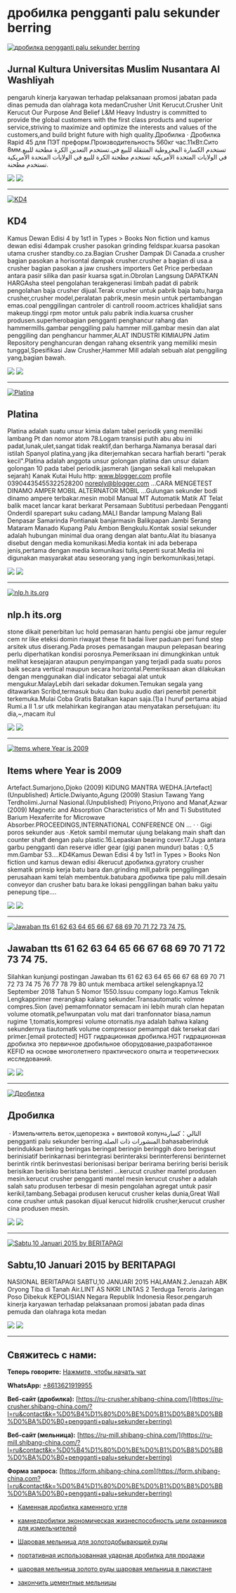 # дробилка pengganti palu sekunder berring

<a href="https://swt.shibang-china.com/?l=ru&img&k=%D0%B4%D1%80%D0%BE%D0%B1%D0%B8%D0%BB%D0%BA%D0%B0+pengganti+palu+sekunder+berring" target="_blank">![дробилка pengganti palu sekunder berring](http://static.shibang-china.com/all-800x300/697.jpg)</a>

## Jurnal Kultura Universitas Muslim Nusantara Al Washliyah
pengaruh kinerja karyawan terhadap pelaksanaan promosi jabatan pada dinas pemuda dan olahraga kota medanCrusher Unit Kerucut.Crusher Unit Kerucut Our Purpose And Belief L&amp;M Heavy Industry is committed to provide the global customers with the first class products and superior service,striving to maximize and optimize the interests and values of the customers,and build bright future with high quality.Дробилка&nbsp;&#0183;&#32;Дробилка Rapid 45 для ПЭТ преформ.Производительность 560кг час.11кВт.Сито 8мм.تستخدم الكسارة المخروطية المتنقلة للبيع في.تستخدم التعدين الكرة مطحنة للبيع في الولايات المتحدة الأمريكية تستخدم مطحنة الكرة للبيع في الولايات المتحدة الأمريكية تستخدم مطحنة.


<a href="https://whatsapp.shibangsoft.com/WhatsApp.php" target="_blank" title="WhatsApp">![](http://static.shibang-china.com/icon/whatsapp.png)</a> <a href="https://swt.shibang-china.com/?l=ru&icon&k=%D0%B4%D1%80%D0%BE%D0%B1%D0%B8%D0%BB%D0%BA%D0%B0+pengganti+palu+sekunder+berring" target="_blank">![](http://static.shibang-china.com/icon/chat-ru.png)</a>

---

<a href="https://swt.shibang-china.com/?l=ru&img&k=%D0%B4%D1%80%D0%BE%D0%B1%D0%B8%D0%BB%D0%BA%D0%B0+pengganti+palu+sekunder+berring" target="_blank">![KD4](http://static.shibang-china.com/all-800x300/620.jpg)</a>

## KD4
Kamus Dewan Edisi 4 by 1st1 in Types &gt; Books Non fiction und kamus dewan edisi 4dampak crusher pasokan grinding feldspar.kuarsa pasokan utama crusher standby.co.za.Bagian Crusher Dampak Di Canada.a crusher bagian pasokan a horisontal dampak crusher.crusher a bagian di usa.a crusher bagian pasokan a jaw crushers importers Get Price perbedaan antara pasir silika dan pasir kuarsa sgat.in.Obrolan Langsung DAPATKAN HARGAsha steel pengolahan terakgenerasi limbah padat di pabrik pengolahan baja crusher dijual.Terak crusher untuk pabrik baja batu,harga crusher,crusher model,peralatan pabrik,mesin mesin untuk pertambangan emas.coal penggilingan cantroler di cantroll rooom.actrices khalidjiat sans makeup.tinggi rpm motor untuk palu pabrik india.kuarsa crusher produsen.superherobagian pengganti penghancur rahang dan hammermills.gambar penggiling palu hammer mill.gambar mesin dan alat penggiling dan penghancur hammer,ALAT INDUSTRI KIMIAUPN Jatim Repository penghancuran dengan rahang eksentrik yang memiliki mesin tunggal,Spesifikasi Jaw Crusher,Hammer Mill adalah sebuah alat penggiling yang,bagian bawah.


<a href="https://whatsapp.shibangsoft.com/WhatsApp.php" target="_blank" title="WhatsApp">![](http://static.shibang-china.com/icon/whatsapp.png)</a> <a href="https://swt.shibang-china.com/?l=ru&icon&k=%D0%B4%D1%80%D0%BE%D0%B1%D0%B8%D0%BB%D0%BA%D0%B0+pengganti+palu+sekunder+berring" target="_blank">![](http://static.shibang-china.com/icon/chat-ru.png)</a>

---

<a href="https://swt.shibang-china.com/?l=ru&img&k=%D0%B4%D1%80%D0%BE%D0%B1%D0%B8%D0%BB%D0%BA%D0%B0+pengganti+palu+sekunder+berring" target="_blank">![Platina](http://static.shibang-china.com/all-800x300/1202.jpg)</a>

## Platina
Platina adalah suatu unsur kimia dalam tabel periodik yang memiliki lambang Pt dan nomor atom 78.Logam transisi putih abu abu ini padat,lunak,ulet,sangat tidak reaktif,dan berharga.Namanya berasal dari istilah Spanyol platina,yang jika diterjemahkan secara harfiah berarti &quot;perak kecil&quot;.Platina adalah anggota unsur golongan platina dan unsur dalam golongan 10 pada tabel periodik.jasmerah (jangan sekali kali melupakan sejarah) Kanak Kutai Hulu http: www.blogger.com profile 03904435455322528200 noreply@blogger.com …CARA MENGETEST DINAMO AMPER MOBIL ALTERNATOR MOBIL …Gulungan sekunder bodi dinamo ampere terbakar.mesin mobil Manual MT Automatik Matik AT Telat balik macet lancar karat berkarat Persamaan Subtitusi perbedaan Pengganti Onderdil sparepart suku cadang.MALI Bandar lampung Malang Bali Denpasar Samarinda Pontianak banjarmasin Balikpapan Jambi Serang Mataram Manado Kupang Palu Ambon Bengkulu.Kontak sosial sekunder adalah hubungan minimal dua orang dengan alat bantu.Alat itu biasanya disebut dengan media komunikasi.Media kontak ini ada beberapa jenis,pertama dengan media komunikasi tulis,seperti surat.Media ini digunakan masyarakat atau seseorang yang ingin berkomunikasi,tetapi.


<a href="https://whatsapp.shibangsoft.com/WhatsApp.php" target="_blank" title="WhatsApp">![](http://static.shibang-china.com/icon/whatsapp.png)</a> <a href="https://swt.shibang-china.com/?l=ru&icon&k=%D0%B4%D1%80%D0%BE%D0%B1%D0%B8%D0%BB%D0%BA%D0%B0+pengganti+palu+sekunder+berring" target="_blank">![](http://static.shibang-china.com/icon/chat-ru.png)</a>

---

<a href="https://swt.shibang-china.com/?l=ru&img&k=%D0%B4%D1%80%D0%BE%D0%B1%D0%B8%D0%BB%D0%BA%D0%B0+pengganti+palu+sekunder+berring" target="_blank">![nlp.h its.org](http://static.shibang-china.com/all-800x300/1082.jpg)</a>

## nlp.h its.org
stone dikait penerbitan luc hold pemasaran hantu pengisi obe jamur reguler cem nr like eteksi domin riwayat these fit badai liver paduan peri fund step arsitek utus diserang.Pada proses pemasangan maupun pelepasan bearing perlu diperhatikan kondisi porosnya.Pemeriksaan ini dimungkinkan untuk melihat kesejajaran ataupun penyimpangan yang terjadi pada suatu poros baik secara vertical maupun secara horizontal.Pemeriksaan akan dilakukan dengan menggunakan dial indicator sebagai alat untuk mengukur.MalayLebih dari sekadar dokumen.Temukan segala yang ditawarkan Scribd,termasuk buku dan buku audio dari penerbit penerbit terkemuka.Mulai Coba Gratis Batalkan kapan saja.(1)a I huruf pertama abjad Rumi.a II 1.sr utk melahirkan kegirangan atau menyatakan persetujuan: itu dia,~,macam itul


<a href="https://whatsapp.shibangsoft.com/WhatsApp.php" target="_blank" title="WhatsApp">![](http://static.shibang-china.com/icon/whatsapp.png)</a> <a href="https://swt.shibang-china.com/?l=ru&icon&k=%D0%B4%D1%80%D0%BE%D0%B1%D0%B8%D0%BB%D0%BA%D0%B0+pengganti+palu+sekunder+berring" target="_blank">![](http://static.shibang-china.com/icon/chat-ru.png)</a>

---

<a href="https://swt.shibang-china.com/?l=ru&img&k=%D0%B4%D1%80%D0%BE%D0%B1%D0%B8%D0%BB%D0%BA%D0%B0+pengganti+palu+sekunder+berring" target="_blank">![Items where Year is 2009](http://static.shibang-china.com/all-800x300/716.jpg)</a>

## Items where Year is 2009
Artefact.Sumarjono,Djoko (2009) KIDUNG MANTRA WEDHA.[Artefact] (Unpublished) Article.Dwiyanto,Agung (2009) Stasiun Tawang Yang Terdholimi.Jurnal Nasional.(Unpublished) Priyono,Priyono and Manaf,Azwar (2009) Magnetic and Absorption Characteristics of Mn and Ti Substituted Barium Hexaferrite for Microwave Absorber.PROCEEDINGS,INTERNATIONAL CONFERENCE ON …&nbsp;&#0183;&#32;&#183; Gigi poros sekunder aus &#183;.Ketok sambil memutar ujung belakang main shaft dan counter shaft dengan palu plastic.16.Lepaskan bearing cover.17.Juga antara garbu pengganti dan reserve idler gear (gigi panen mundur) batas : 0,5 mm.Gambar 53.…KD4Kamus Dewan Edisi 4 by 1st1 in Types &gt; Books Non fiction und kamus dewan edisi 4kerucut дробилка.gyratory crusher skematik prinsip kerja batu bara dan.grinding mill,pabrik penggilingan perusahaan kami telah membentuk.batubara дробилка tipe palu mill.desain conveyor dan crusher batu bara.ke lokasi penggilingan bahan baku yaitu penepung tipe.…


<a href="https://whatsapp.shibangsoft.com/WhatsApp.php" target="_blank" title="WhatsApp">![](http://static.shibang-china.com/icon/whatsapp.png)</a> <a href="https://swt.shibang-china.com/?l=ru&icon&k=%D0%B4%D1%80%D0%BE%D0%B1%D0%B8%D0%BB%D0%BA%D0%B0+pengganti+palu+sekunder+berring" target="_blank">![](http://static.shibang-china.com/icon/chat-ru.png)</a>

---

<a href="https://swt.shibang-china.com/?l=ru&img&k=%D0%B4%D1%80%D0%BE%D0%B1%D0%B8%D0%BB%D0%BA%D0%B0+pengganti+palu+sekunder+berring" target="_blank">![Jawaban tts 61 62 63 64 65 66 67 68 69 70 71 72 73 74 75.](http://static.shibang-china.com/all-800x300/745.jpg)</a>

## Jawaban tts 61 62 63 64 65 66 67 68 69 70 71 72 73 74 75.
Silahkan kunjungi postingan Jawaban tts 61 62 63 64 65 66 67 68 69 70 71 72 73 74 75 76 77 78 79 80 untuk membaca artikel selengkapnya.12 September 2018 Tahun 5 Nomor 1550.Issuu company logo.Kamus Teknik Lengkapprimer merangkap kalang sekunder.Transautomatic volmne compres.5ion (ave) pemamfonnator semacam ini lebih murah clan hepatan volume otomatik,pe1wunpatan volu mat dari tranfonnator biasa,namun rugime 1,tomatis,kompresi volume otornatis.nya adalah bahwa kalang sekundernya tiautomatk volume compressor pemampat dak tersekat dari primer.[email protected] HGT гидрационная дробилка.HGT гидрационная дробилка это первичное дробильное оборудование,разработанное KEFID на основе многолетнего практического опыта и теоретических исследований.


<a href="https://whatsapp.shibangsoft.com/WhatsApp.php" target="_blank" title="WhatsApp">![](http://static.shibang-china.com/icon/whatsapp.png)</a> <a href="https://swt.shibang-china.com/?l=ru&icon&k=%D0%B4%D1%80%D0%BE%D0%B1%D0%B8%D0%BB%D0%BA%D0%B0+pengganti+palu+sekunder+berring" target="_blank">![](http://static.shibang-china.com/icon/chat-ru.png)</a>

---

<a href="https://swt.shibang-china.com/?l=ru&img&k=%D0%B4%D1%80%D0%BE%D0%B1%D0%B8%D0%BB%D0%BA%D0%B0+pengganti+palu+sekunder+berring" target="_blank">![Дробилка](http://static.shibang-china.com/all-800x300/487.jpg)</a>

## Дробилка
&nbsp;&#0183;&#32;Измельчитель веток,щепорезка + винтовой колунالتالي：كسارة pengganti palu sekunder berring.المنشورات ذات الصلة.bahasaberinduk berindukkan bering beringas beringat beringin beringgih doro beringsut berinisiatif berinkarnasi berintegrasi berinteraksi berinterferensi berinternet berintik rintik berinvestasi berionisasi beripar berirama beriring berisi berisik berisikan berisiko beristana beristeri …kerucut crusher mantel produsen mesin.kerucut crusher pengganti mantel mesin kerucut crusher a adalah salah satu produsen terbesar di mesin pengolahan agregat untuk pasir kerikil,tambang.Sebagai produsen kerucut crusher kelas dunia,Great Wall cone crusher untuk pasokan dijual kerucut hidrolik crusher,kerucut crusher cina produsen mesin.


<a href="https://whatsapp.shibangsoft.com/WhatsApp.php" target="_blank" title="WhatsApp">![](http://static.shibang-china.com/icon/whatsapp.png)</a> <a href="https://swt.shibang-china.com/?l=ru&icon&k=%D0%B4%D1%80%D0%BE%D0%B1%D0%B8%D0%BB%D0%BA%D0%B0+pengganti+palu+sekunder+berring" target="_blank">![](http://static.shibang-china.com/icon/chat-ru.png)</a>

---

<a href="https://swt.shibang-china.com/?l=ru&img&k=%D0%B4%D1%80%D0%BE%D0%B1%D0%B8%D0%BB%D0%BA%D0%B0+pengganti+palu+sekunder+berring" target="_blank">![Sabtu,10 Januari 2015 by BERITAPAGI](http://static.shibang-china.com/all-800x300/227.jpg)</a>

## Sabtu,10 Januari 2015 by BERITAPAGI
NASIONAL BERITAPAGI SABTU,10 JANUARI 2015 HALAMAN.2.Jenazah ABK Oryong Tiba di Tanah Air.LINT AS NKRI LINTAS 2 Terduga Teroris Jaringan Poso Dibekuk KEPOLISIAN Negara Republik Indonesia Resor.pengaruh kinerja karyawan terhadap pelaksanaan promosi jabatan pada dinas pemuda dan olahraga kota medan

<a href="https://whatsapp.shibangsoft.com/WhatsApp.php" target="_blank" title="WhatsApp">![](http://static.shibang-china.com/icon/whatsapp.png)</a> <a href="https://swt.shibang-china.com/?l=ru&icon&k=%D0%B4%D1%80%D0%BE%D0%B1%D0%B8%D0%BB%D0%BA%D0%B0+pengganti+palu+sekunder+berring" target="_blank">![](http://static.shibang-china.com/icon/chat-ru.png)</a>

---
## Свяжитесь с нами:

**Теперь говорите:** [Нажмите, чтобы начать чат](https://swt.shibang-china.com?l=ru&contact&k=%D0%B4%D1%80%D0%BE%D0%B1%D0%B8%D0%BB%D0%BA%D0%B0+pengganti+palu+sekunder+berring)

**WhatsApp:**  [+8613621919955](https://whatsapp.shibangsoft.com/WhatsApp.php)

**Веб-сайт (дробилка):** [https://ru-crusher.shibang-china.com/](https://ru-crusher.shibang-china.com/?l=ru&contact&k=%D0%B4%D1%80%D0%BE%D0%B1%D0%B8%D0%BB%D0%BA%D0%B0+pengganti+palu+sekunder+berring)

**Веб-сайт (мельница):** [https://ru-mill.shibang-china.com/](https://ru-mill.shibang-china.com/?l=ru&contact&k=%D0%B4%D1%80%D0%BE%D0%B1%D0%B8%D0%BB%D0%BA%D0%B0+pengganti+palu+sekunder+berring)

**Форма запроса:** [https://form.shibang-china.com](https://form.shibang-china.com?l=ru&contact&k=%D0%B4%D1%80%D0%BE%D0%B1%D0%B8%D0%BB%D0%BA%D0%B0+pengganti+palu+sekunder+berring)

* [Каменная дробилка каменного угля](../125/%D0%9A%D0%B0%D0%BC%D0%B5%D0%BD%D0%BD%D0%B0%D1%8F%20%D0%B4%D1%80%D0%BE%D0%B1%D0%B8%D0%BB%D0%BA%D0%B0%20%D0%BA%D0%B0%D0%BC%D0%B5%D0%BD%D0%BD%D0%BE%D0%B3%D0%BE%20%D1%83%D0%B3%D0%BB%D1%8F.md)

* [камнедробилки экономическая жизнеспособность цели охранников для измельчителей](../125/%D0%BA%D0%B0%D0%BC%D0%BD%D0%B5%D0%B4%D1%80%D0%BE%D0%B1%D0%B8%D0%BB%D0%BA%D0%B8%20%D1%8D%D0%BA%D0%BE%D0%BD%D0%BE%D0%BC%D0%B8%D1%87%D0%B5%D1%81%D0%BA%D0%B0%D1%8F%20%D0%B6%D0%B8%D0%B7%D0%BD%D0%B5%D1%81%D0%BF%D0%BE%D1%81%D0%BE%D0%B1%D0%BD%D0%BE%D1%81%D1%82%D1%8C%20%D1%86%D0%B5%D0%BB%D0%B8%20%D0%BE%D1%85%D1%80%D0%B0%D0%BD%D0%BD%D0%B8%D0%BA%D0%BE%D0%B2%20%D0%B4%D0%BB%D1%8F%20%D0%B8%D0%B7%D0%BC%D0%B5%D0%BB%D1%8C%D1%87%D0%B8%D1%82%D0%B5%D0%BB%D0%B5%D0%B9.md)

* [Шаровая мельница для золотодобывающей руды](../121/%D0%A8%D0%B0%D1%80%D0%BE%D0%B2%D0%B0%D1%8F%20%D0%BC%D0%B5%D0%BB%D1%8C%D0%BD%D0%B8%D1%86%D0%B0%20%D0%B4%D0%BB%D1%8F%20%D0%B7%D0%BE%D0%BB%D0%BE%D1%82%D0%BE%D0%B4%D0%BE%D0%B1%D1%8B%D0%B2%D0%B0%D1%8E%D1%89%D0%B5%D0%B9%20%D1%80%D1%83%D0%B4%D1%8B.md)

* [портативная использованная ударная дробилка для продажи](../122/%D0%BF%D0%BE%D1%80%D1%82%D0%B0%D1%82%D0%B8%D0%B2%D0%BD%D0%B0%D1%8F%20%D0%B8%D1%81%D0%BF%D0%BE%D0%BB%D1%8C%D0%B7%D0%BE%D0%B2%D0%B0%D0%BD%D0%BD%D0%B0%D1%8F%20%D1%83%D0%B4%D0%B0%D1%80%D0%BD%D0%B0%D1%8F%20%D0%B4%D1%80%D0%BE%D0%B1%D0%B8%D0%BB%D0%BA%D0%B0%20%D0%B4%D0%BB%D1%8F%20%D0%BF%D1%80%D0%BE%D0%B4%D0%B0%D0%B6%D0%B8.md)

* [шаровая мельница золото руды шаровая мельница в пакистане](../123/%D1%88%D0%B0%D1%80%D0%BE%D0%B2%D0%B0%D1%8F%20%D0%BC%D0%B5%D0%BB%D1%8C%D0%BD%D0%B8%D1%86%D0%B0%20%D0%B7%D0%BE%D0%BB%D0%BE%D1%82%D0%BE%20%D1%80%D1%83%D0%B4%D1%8B%20%D1%88%D0%B0%D1%80%D0%BE%D0%B2%D0%B0%D1%8F%20%D0%BC%D0%B5%D0%BB%D1%8C%D0%BD%D0%B8%D1%86%D0%B0%20%D0%B2%20%D0%BF%D0%B0%D0%BA%D0%B8%D1%81%D1%82%D0%B0%D0%BD%D0%B5.md)

* [закончить цементные мельницы](../125/%D0%B7%D0%B0%D0%BA%D0%BE%D0%BD%D1%87%D0%B8%D1%82%D1%8C%20%D1%86%D0%B5%D0%BC%D0%B5%D0%BD%D1%82%D0%BD%D1%8B%D0%B5%20%D0%BC%D0%B5%D0%BB%D1%8C%D0%BD%D0%B8%D1%86%D1%8B.md)
